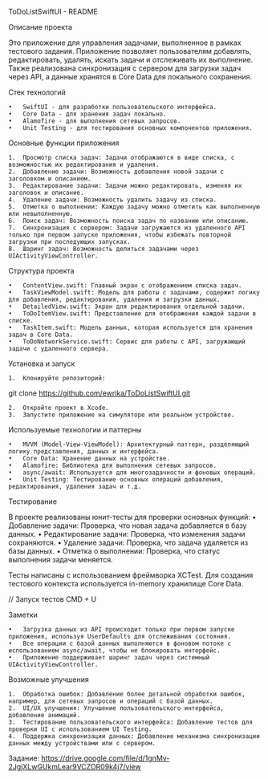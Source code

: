 ToDoListSwiftUI - README

Описание проекта

Это приложение для управления задачами, выполненное в рамках тестового задания. Приложение позволяет пользователям добавлять, редактировать, удалять, искать задачи и отслеживать их выполнение. Также реализована синхронизация с сервером для загрузки задач через API, а данные хранятся в Core Data для локального сохранения.

Стек технологий

	•	SwiftUI - для разработки пользовательского интерфейса.
	•	Core Data - для хранения задач локально.
	•	Alamofire - для выполнения сетевых запросов.
	•	Unit Testing - для тестирования основных компонентов приложения.

Основные функции приложения

	1.	Просмотр списка задач: Задачи отображаются в виде списка, с возможностью их редактирования и удаления.
	2.	Добавление задачи: Возможность добавления новой задачи с заголовком и описанием.
	3.	Редактирование задачи: Задачи можно редактировать, изменяя их заголовок и описание.
	4.	Удаление задачи: Возможность удалить задачу из списка.
	5.	Отметка о выполнении: Каждую задачу можно отметить как выполненную или невыполненную.
	6.	Поиск задач: Возможность поиска задач по названию или описанию.
	7.	Синхронизация с сервером: Задачи загружаются из удаленного API только при первом запуске приложения, чтобы избежать повторной загрузки при последующих запусках.
	8.	Шаринг задач: Возможность делиться задачами через UIActivityViewController.

Структура проекта

	•	ContentView.swift: Главный экран с отображением списка задач.
	•	TaskViewModel.swift: Модель для работы с задачами, содержит логику для добавления, редактирования, удаления и загрузки данных.
	•	DetailedView.swift: Экран для редактирования отдельной задачи.
	•	ToDoItemView.swift: Представление для отображения каждой задачи в списке.
	•	TaskItem.swift: Модель данных, которая используется для хранения задач в Core Data.
	•	ToDoNetworkService.swift: Сервис для работы с API, загружающий задачи с удаленного сервера.

Установка и запуск

	1.	Клонируйте репозиторий:

git clone https://github.com/ewrika/ToDoListSwiftUI.git

	2.	Откройте проект в Xcode.
	3.	Запустите приложение на симуляторе или реальном устройстве.

Используемые технологии и паттерны

	•	MVVM (Model-View-ViewModel): Архитектурный паттерн, разделяющий логику представления, данных и интерфейса.
	•	Core Data: Хранение данных на устройстве.
	•	Alamofire: Библиотека для выполнения сетевых запросов.
	•	async/await: Используется для многозадачности и фоновых операций.
	•	Unit Testing: Тестирование основных операций добавления, редактирования, удаления задач и т.д.

Тестирование

В проекте реализованы юнит-тесты для проверки основных функций:
	•	Добавление задачи: Проверка, что новая задача добавляется в базу данных.
	•	Редактирование задачи: Проверка, что изменения задачи сохраняются.
	•	Удаление задачи: Проверка, что задача удаляется из базы данных.
	•	Отметка о выполнении: Проверка, что статус выполнения задачи меняется.

Тесты написаны с использованием фреймворка XCTest. Для создания тестового контекста используется in-memory хранилище Core Data.

// Запуск тестов
CMD + U

Заметки

	•	Загрузка данных из API происходит только при первом запуске приложения, используя UserDefaults для отслеживания состояния.
	•	Все операции с базой данных выполняются в фоновом потоке с использованием async/await, чтобы не блокировать интерфейс.
	•	Приложение поддерживает шаринг задач через системный UIActivityViewController.

Возможные улучшения

	1.	Обработка ошибок: Добавление более детальной обработки ошибок, например, для сетевых запросов и операций с базой данных.
	2.	UI/UX улучшения: Улучшение пользовательского интерфейса, добавление анимаций.
	3.	Тестирование пользовательского интерфейса: Добавление тестов для проверки UI с использованием UI Testing.
	4.	Поддержка синхронизации данных: Добавление механизма синхронизации данных между устройствами или с сервером.

Задание: https://drive.google.com/file/d/1gnMv-2JgjXLwGUkmLear9VCZOR09k4j7/view
